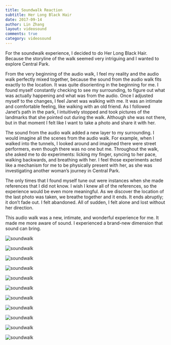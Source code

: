 ```yaml
---
title: Soundwalk Reaction
subtitle: Her Long Black Hair
date: 2017-09-14
author: Lin Zhang
layout: videosound
comments: true
category: videosound
---
```

For the soundwalk experience, I decided to do Her Long Black Hair. Because the storyline of the walk seemed very intriguing and I wanted to explore Central Park.

From the very beginning of the audio walk, I feel my reality and the audio walk perfectly mixed together, because the sound from the audio walk fits exactly to the location. It was quite disorienting in the beginning for me. I found myself constantly checking to see my surrounding, to figure out what was actually happening and what was from the audio. Once I adjusted myself to the changes, I feel Janet was walking with me. It was an intimate and comfortable feeling, like walking with an old friend.
As I followed Janet’s path in the park, I intuitively stopped and took pictures of the landmarks that she pointed out during the walk. Although she was not there, but in that moment I felt like I want to take a photo and share it with her.

The sound from the audio walk added a new layer to my surrounding. I would imagine all the scenes from the audio walk. For example, when I walked into the tunnels, I looked around and imagined there were street performers, even though there was no one but me. Throughout the walk, she asked me to do experiments: licking my finger, syncing to her pace, walking backwards, and breathing with her.  I feel those experiments acted like a mechanism for me to be physically present with her, as she was investigating another woman’s journey in Central Park.

The only times that I found myself tune out were instances when she made references that I did not know. I wish I knew all of the references, so the experience would be even more meaningful.
 As we discover the location of the last photo was taken, we breathe together and it ends. It ends abruptly; it don’t fade out. I felt abandoned. All of sudden, I felt alone and lost without her direction.  

This audio walk was a new, intimate, and wonderful experience for me. It made me more aware of sound. I experienced a brand-new dimension that sound can bring.

![soundwalk](https://github.com/linzhangcs/linzhangcs.github.io/blob/master/img/soundwalk/IMG_3507.JPG?raw=true)

![soundwalk](https://github.com/linzhangcs/linzhangcs.github.io/blob/master/img/soundwalk/IMG_3513.JPG?raw=true)

![soundwalk](https://github.com/linzhangcs/linzhangcs.github.io/blob/master/img/soundwalk/IMG_3520.JPG?raw=true)

![soundwalk](https://github.com/linzhangcs/linzhangcs.github.io/blob/master/img/soundwalk/IMG_3527.JPG?raw=true)

![soundwalk](https://github.com/linzhangcs/linzhangcs.github.io/blob/master/img/soundwalk/IMG_3534.JPG?raw=true)

![soundwalk](https://github.com/linzhangcs/linzhangcs.github.io/blob/master/img/soundwalk/IMG_3538.JPG?raw=true)

![soundwalk](https://github.com/linzhangcs/linzhangcs.github.io/blob/master/img/soundwalk/IMG_3541.JPG?raw=true)

![soundwalk](https://github.com/linzhangcs/linzhangcs.github.io/blob/master/img/soundwalk/IMG_3551.JPG?raw=true)

![soundwalk](https://github.com/linzhangcs/linzhangcs.github.io/blob/master/img/soundwalk/IMG_3555.JPG?raw=true)

![soundwalk](https://github.com/linzhangcs/linzhangcs.github.io/blob/master/img/soundwalk/IMG_3570.JPG?raw=true)

![soundwalk](https://github.com/linzhangcs/linzhangcs.github.io/blob/master/img/soundwalk/IMG_3584.JPG?raw=true)
